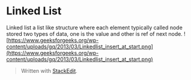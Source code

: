 # Linked List
Linked list a list like structure where each element typically called node stored two types of data, one is the value and other is ref of next node.
![https://www.geeksforgeeks.org/wp-content/uploads/gq/2013/03/Linkedlist_insert_at_start.png](https://www.geeksforgeeks.org/wp-content/uploads/gq/2013/03/Linkedlist_insert_at_start.png)


> Written with [StackEdit](https://stackedit.io/).
<!--stackedit_data:
eyJoaXN0b3J5IjpbMjc3NDExMjk5XX0=
-->